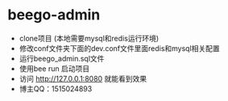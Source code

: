 beego-admin
====
* clone项目 (本地需要mysql和redis运行环境) 
* 修改conf文件夹下面的dev.conf文件里面redis和mysql相关配置
* 运行beego_admin.sql文件
* 使用bee run 启动项目
* 访问 http://127.0.0.1:8080 就能看到效果
* 博主QQ：1515024893
